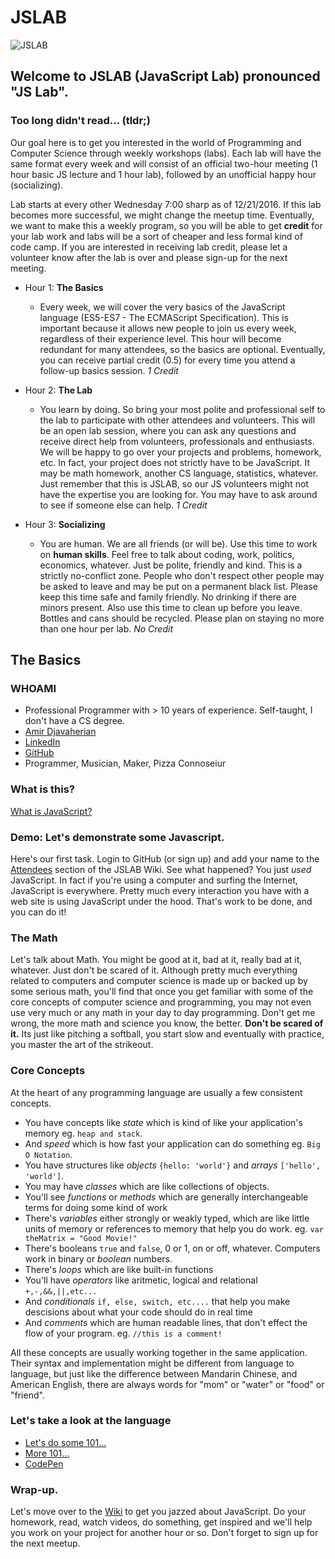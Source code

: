 # JSLAB

![JSLAB](http://i.imgur.com/5E7RUIz.png)

## Welcome to JSLAB (JavaScript Lab) pronounced "JS Lab".

### Too long didn't read... (tldr;)

Our goal here is to get you interested in the world of Programming and Computer Science through weekly workshops (labs).
Each lab will have the same format every week and will consist of an official two-hour meeting (1 hour basic JS lecture and 1 hour lab), followed by an unofficial happy hour (socializing).

Lab starts at every other Wednesday 7:00 sharp as of 12/21/2016.  If this lab becomes more successful, we might change the meetup time.  Eventually, we want to make this a weekly program, so you will be able to get **credit** for your lab work and labs will be a sort of cheaper and less formal kind of code camp.  If you are interested in receiving lab credit, please let a volunteer know after the lab is over and please sign-up for the next meeting.

* Hour 1: **The Basics**
    * Every week, we will cover the very basics of the JavaScript language (ES5-ES7 - The ECMAScript Specification).  This is important because it allows new people to join us every week, regardless of their experience level.  This hour will become redundant for many attendees, so the basics are optional.  Eventually, you can receive partial credit (0.5) for every time you attend a follow-up basics session.  *1 Credit*

* Hour 2: **The Lab**
    * You learn by doing.  So bring your most polite and professional self to the lab to participate with other attendees and volunteers.  This will be an open lab session, where you can ask any questions and receive direct help from volunteers, professionals and enthusiasts.  We will be happy to go over your projects and problems, homework, etc.  In fact, your project does not strictly have to be JavaScript.  It may be math homework, another CS language, statistics, whatever.  Just remember that this is JSLAB, so our JS volunteers might not have the expertise you are looking for.  You may have to ask around to see if someone else can help.  *1 Credit*

* Hour 3: **Socializing**
    * You are human.  We are all friends (or will be).  Use this time to work on **human skills**.  Feel free to talk about coding, work, politics, economics, whatever.  Just be polite, friendly and kind.  This is a strictly no-conflict zone.  People who don't respect other people may be asked to leave and may be put on a permanent black list.  Please keep this time safe and family friendly.  No drinking if there are minors present.  Also use this time to clean up before you leave.  Bottles and cans should be recycled.  Please plan on staying no more than one hour per lab.  *No Credit*


## The Basics

### WHOAMI
* Professional Programmer with > 10 years of experience.  Self-taught, I don't have a CS degree.
* [Amir Djavaherian](http://stackoverflow.com/users/2296997/4m1r)
* [LinkedIn](https://www.linkedin.com/in/amirdjavaherian)
* [GitHub](https://github.com/adjavaherian)
* Programmer, Musician, Maker, Pizza Connoseiur

### What is this?
[What is JavaScript?](https://en.wikipedia.org/wiki/JavaScript)

### Demo: Let's demonstrate some Javascript.
Here's our first task.  Login to GitHub (or sign up) and add your name to the [Attendees](https://github.com/JSLAB2017/JSLAB/wiki/Attendees) section of the JSLAB Wiki.  See what happened?  You just *used* JavaScript.  In fact if you're using a computer and surfing the Internet, JavaScript is everywhere.  Pretty much every interaction you have with a web site is using JavaScript under the hood. That's work to be done, and you can do it!

### The Math
Let's talk about Math.  You might be good at it, bad at it, really bad at it, whatever.  Just don't be scared of it.  Although pretty much everything related to computers and computer science is made up or backed up by some serious math, you'll find that once you get familiar with some of the core concepts of computer science and programming, you may not even use very much or any math in your day to day programming.  Don't get me wrong, the more math and science you know, the better.  **Don't be scared of it.**  Its just like pitching a softball, you start slow and eventually with practice, you master the art of the strikeout.

### Core Concepts
At the heart of any programming language are usually a few consistent concepts.  

* You have concepts like *state* which is kind of like your application's memory eg. `heap and stack`.
* And *speed* which is how fast your application can do something eg. `Big O Notation`.
* You have structures like *objects* `{hello: 'world'}` and *arrays* `['hello', 'world']`.
* You may have *classes* which are like collections of objects.
* You'll see *functions* or *methods* which are generally interchangeable terms for doing some kind of work
* There's *variables* either strongly or weakly typed, which are like little units of memory or references to memory that help you do work. eg. `var theMatrix = "Good Movie!"`
* There's booleans `true` and `false`, 0 or 1, on or off, whatever.  Computers work in binary or *boolean* numbers.
* There's *loops* which are like built-in functions
* You'll have *operators* like aritmetic, logical and relational `+,-,&&,||,etc...`
* And *conditionals* `if, else, switch, etc....` that help you make descisions about what your code should do in real time
* And *comments* which are human readable lines, that don't effect the flow of your program. eg. `//this is a comment!`

All these concepts are usually working together in the same application.  Their syntax and implementation might be different from language to language, but just like the difference between Mandarin Chinese, and American English, there are always words for "mom" or "water" or "food" or "friend".

### Let's take a look at the language
* [Let's do some 101...](https://github.com/JSLAB2017/markleft/blob/master/prezas-md/javascript-101.md)
* [More 101...](http://www.integralist.co.uk/posts/js-101.html)
* [CodePen](http://codepen.io)

### Wrap-up.  

Let's move over to the [Wiki](https://github.com/JSLAB2017/JSLAB/wiki) to get you jazzed about JavaScript.  Do your homework, read, watch videos, do something, get inspired and we'll help you work on your project for another hour or so.  Don't forget to sign up for the next meetup.
